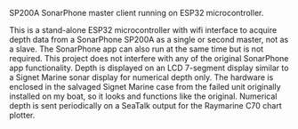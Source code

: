SP200A SonarPhone master client running on ESP32 microcontroller.

This is a stand-alone ESP32 microcontroller with wifi interface to acquire depth data from a SonarPhone SP200A as a single or second master, not as a slave. The SonarPhone app can also run at the same time but is not required. This project does not interfere with any of the original SonarPhone app functionality. Depth is displayed on an LCD 7-segment display similar to a Signet Marine sonar display for numerical depth only. The hardware is enclosed in the salvaged Signet Marine case from the failed unit originally installed on my boat, so it looks and functions like the original.  Numerical depth is sent periodically on a SeaTalk output for the Raymarine C70 chart plotter.
